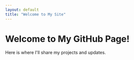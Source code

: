 ```yaml
---
layout: default
title: "Welcome to My Site"
---
```


# Welcome to My GitHub Page!
Here is where I'll share my projects and updates.
